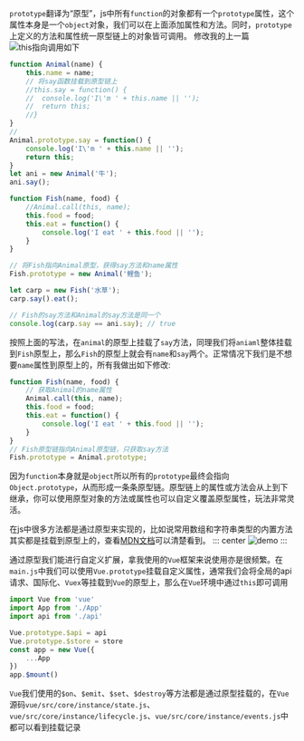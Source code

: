 `prototype`翻译为“原型”，js中所有`function`的对象都有一个`prototype`属性，这个属性本身是一个`object`对象，我们可以在上面添加属性和方法。同时，`prototype`上定义的方法和属性统一原型链上的对象皆可调用。
修改我的上一篇![this指向调用]()如下
```js
function Animal(name) {	
    this.name = name;	
	// 将say函数挂载到原型链上
	//this.say = function() {
	//	console.log('I\'m ' + this.name || '');
	//	return this;
	//}
}
// 
Animal.prototype.say = function() {
	console.log('I\'m ' + this.name || '');
	return this;
}
let ani = new Animal('牛');
ani.say();

function Fish(name, food) {
	//Animal.call(this, name);
	this.food = food;
	this.eat = function() {
	    console.log('I eat ' + this.food || '');
	}
}

// 将Fish指向Animal原型，获得say方法和name属性
Fish.prototype = new Animal('鲤鱼');

let carp = new Fish('水草');
carp.say().eat();

// Fish的say方法和Animal的say方法是同一个
console.log(carp.say == ani.say); // true
```

按照上面的写法，在`animal`的原型上挂载了`say`方法，同理我们将`aniaml`整体挂载到`Fish`原型上，那么`Fish`的原型上就会有`name`和`say`两个。正常情况下我们是不想要`name`属性到原型上的，所有我做出如下修改:
```js
function Fish(name, food) {
	// 获取Animal的name属性
	Animal.call(this, name);
	this.food = food;
	this.eat = function() {
	    console.log('I eat ' + this.food || '');
	}
}
// Fish原型链指向Animal原型链，只获取say方法
Fish.prototype = Animal.prototype;
```

因为`function`本身就是`object`所以所有的`prototype`最终会指向`Object.prototype`，从而形成一条条原型链。原型链上的属性或方法会从上到下继承，你可以使用原型对象的方法或属性也可以自定义覆盖原型属性，玩法非常灵活。

在js中很多方法都是通过原型来实现的，比如说常用数组和字符串类型的内置方法其实都是挂载到原型上的，查看[MDN文档](https://developer.mozilla.org/en-us/docs/Web/JavaScript/Reference/Global_Objects/Array)可以清楚看到。
::: center
![demo](https://lhost.oss-cn-chengdu.aliyuncs.com/blog/20210128145350.png)
:::

通过原型我们能进行自定义扩展，拿我使用的`Vue`框架来说使用亦是很频繁。在`main.js`中我们可以使用`Vue.prototype`挂载自定义属性，通常我们会将全局的api请求、国际化、`Vuex`等挂载到`Vue`的原型上，那么在`Vue`环境中通过`this`即可调用
```js
import Vue from 'vue'
import App from './App'
import api from './api'

Vue.prototype.$api = api
Vue.prototype.$store = store
const app = new Vue({
    ...App
})
app.$mount()
```

`Vue`我们使用的`$on`、`$emit`、`$set`、`$destroy`等方法都是通过原型挂载的，在`Vue`源码`vue/src/core/instance/state.js`、`vue/src/core/instance/lifecycle.js`、`vue/src/core/instance/events.js`中都可以看到挂载记录





